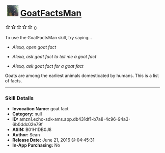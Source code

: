 # &nbsp;<img src="skill_icon" alt="GoatFactsMan icon" width="36"> [GoatFactsMan](http://alexa.amazon.com/#skills/amzn1.echo-sdk-ams.app.db431df1-b7a8-4c96-94a3-6b0ddc02e79f)
![0 stars](../../images/ic_star_border_black_18dp_1x.png)![0 stars](../../images/ic_star_border_black_18dp_1x.png)![0 stars](../../images/ic_star_border_black_18dp_1x.png)![0 stars](../../images/ic_star_border_black_18dp_1x.png)![0 stars](../../images/ic_star_border_black_18dp_1x.png) 0

To use the GoatFactsMan skill, try saying...

* *Alexa, open goat fact*

* *Alexa, ask goat fact to tell me a goat fact*

* *Alexa, ask goat fact for a goat fact*

Goats are among the earliest animals domesticated by humans.  This is a list of facts.

***

### Skill Details

* **Invocation Name:** goat fact
* **Category:** null
* **ID:** amzn1.echo-sdk-ams.app.db431df1-b7a8-4c96-94a3-6b0ddc02e79f
* **ASIN:** B01H1DB0J8
* **Author:** Sean
* **Release Date:** June 21, 2016 @ 04:45:31
* **In-App Purchasing:** No

